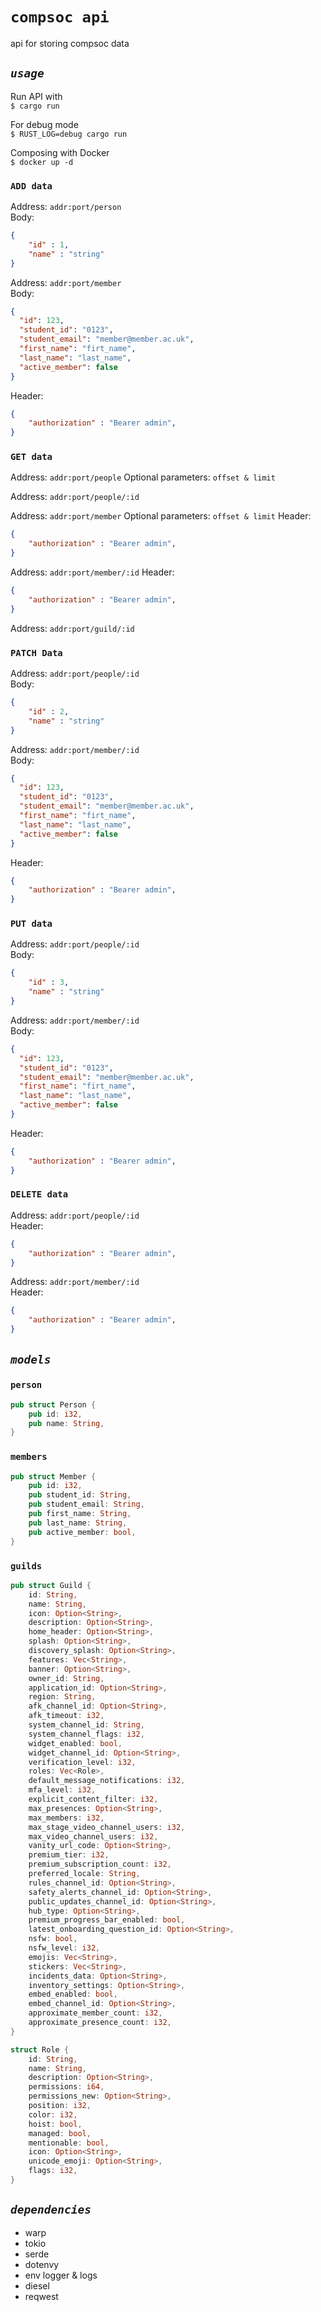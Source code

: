 # **`compsoc api`**

api for storing compsoc data

## *`usage`*

Run API with \
`$ cargo run`

For debug mode \
`$ RUST_LOG=debug cargo run`

Composing with Docker \
`$ docker up -d`

### `ADD data`

Address: `addr:port/person` \
Body:

```json
{
    "id" : 1,
    "name" : "string"
}
```

Address: `addr:port/member` \
Body:

```json
{
  "id": 123,
  "student_id": "0123",
  "student_email": "member@member.ac.uk",
  "first_name": "firt_name",
  "last_name": "last_name",
  "active_member": false
}
```

Header:

```json
{
    "authorization" : "Bearer admin",
}
```

### `GET data`

Address: `addr:port/people`
Optional parameters: `offset & limit`

Address: `addr:port/people/:id`

Address: `addr:port/member`
Optional parameters: `offset & limit`
Header:

```json
{
    "authorization" : "Bearer admin",
}
```

Address: `addr:port/member/:id`
Header:

```json
{
    "authorization" : "Bearer admin",
}
```

Address: `addr:port/guild/:id`

### `PATCH Data`

Address: `addr:port/people/:id` \
Body:

```json
{
    "id" : 2,
    "name" : "string"
}
```

Address: `addr:port/member/:id` \
Body:

```json
{
  "id": 123,
  "student_id": "0123",
  "student_email": "member@member.ac.uk",
  "first_name": "firt_name",
  "last_name": "last_name",
  "active_member": false
}
```

Header:

```json
{
    "authorization" : "Bearer admin",
}
```

### `PUT data`

Address: `addr:port/people/:id` \
Body:

```json
{
    "id" : 3,
    "name" : "string"
}
```

Address: `addr:port/member/:id` \
Body:

```json
{
  "id": 123,
  "student_id": "0123",
  "student_email": "member@member.ac.uk",
  "first_name": "firt_name",
  "last_name": "last_name",
  "active_member": false
}
```

Header:

```json
{
    "authorization" : "Bearer admin",
}
```

### `DELETE data`

Address: `addr:port/people/:id` \
Header:

```json
{
    "authorization" : "Bearer admin",
}
```

Address: `addr:port/member/:id` \
Header:

```json
{
    "authorization" : "Bearer admin",
}
```

## *`models`*

### `person`

```rs
pub struct Person {
    pub id: i32,
    pub name: String,
}
```

### `members`

```rs
pub struct Member {
    pub id: i32,
    pub student_id: String,
    pub student_email: String,
    pub first_name: String,
    pub last_name: String,
    pub active_member: bool,
}
```

### `guilds`

```rs
pub struct Guild {
    id: String,
    name: String,
    icon: Option<String>,
    description: Option<String>,
    home_header: Option<String>,
    splash: Option<String>,
    discovery_splash: Option<String>,
    features: Vec<String>,
    banner: Option<String>,
    owner_id: String,
    application_id: Option<String>,
    region: String,
    afk_channel_id: Option<String>,
    afk_timeout: i32,
    system_channel_id: String,
    system_channel_flags: i32,
    widget_enabled: bool,
    widget_channel_id: Option<String>,
    verification_level: i32,
    roles: Vec<Role>,
    default_message_notifications: i32,
    mfa_level: i32,
    explicit_content_filter: i32,
    max_presences: Option<String>,
    max_members: i32,
    max_stage_video_channel_users: i32,
    max_video_channel_users: i32,
    vanity_url_code: Option<String>,
    premium_tier: i32,
    premium_subscription_count: i32,
    preferred_locale: String,
    rules_channel_id: Option<String>,
    safety_alerts_channel_id: Option<String>,
    public_updates_channel_id: Option<String>,
    hub_type: Option<String>,
    premium_progress_bar_enabled: bool,
    latest_onboarding_question_id: Option<String>,
    nsfw: bool,
    nsfw_level: i32,
    emojis: Vec<String>,
    stickers: Vec<String>,
    incidents_data: Option<String>,
    inventory_settings: Option<String>,
    embed_enabled: bool,
    embed_channel_id: Option<String>,
    approximate_member_count: i32,
    approximate_presence_count: i32,
}

struct Role {
    id: String,
    name: String,
    description: Option<String>,
    permissions: i64,
    permissions_new: Option<String>,
    position: i32,
    color: i32,
    hoist: bool,
    managed: bool,
    mentionable: bool,
    icon: Option<String>,
    unicode_emoji: Option<String>,
    flags: i32,
}
```

## *`dependencies`*

- warp
- tokio
- serde
- dotenvy
- env logger & logs
- diesel
- reqwest
